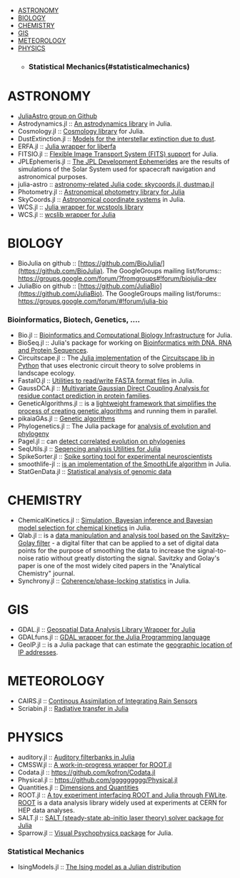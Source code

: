 * [ASTRONOMY](#astronomy)
* [BIOLOGY](#biology)
* [CHEMISTRY](#chemistry)
* [GIS](#gis)
* [METEOROLOGY](#meteorology)
* [PHYSICS](#physics)
   * ### Statistical Mechanics(#statisticalmechanics)


# ASTRONOMY 
* [JuliaAstro group on Github](https://github.com/JuliaAstro)
* Astrodynamics.jl :: [An astrodynamics library](https://github.com/helgee/Astrodynamics.jl) in Julia.
* Cosmology.jl :: [Cosmology library](https://github.com/JuliaAstro/Cosmology.jl) for Julia.
* DustExtinction.jl :: [Models for the interstellar extinction due to dust](https://github.com/JuliaAstro/DustExtinction.jl).
* ERFA.jl :: [Julia wrapper for liberfa](https://github.com/JuliaAstro/ERFA.jl)
* FITSIO.jl :: [Flexible Image Transport System (FITS) support](https://github.com/JuliaAstro/FITSIO.jl) for Julia.
* JPLEphemeris.jl :: [The JPL Development Ephemerides](https://github.com/helgee/JPLEphemeris.jl) are the results of simulations of the Solar System used for spacecraft navigation and astronomical purposes.
* julia-astro :: [astronomy-related Julia code: skycoords.jl, dustmap.jl](https://github.com/kbarbary/julia-astro)
* Photometry.jl :: [Astronomical photometry library for Julia](https://github.com/kbarbary/Photometry.jl)
* SkyCoords.jl :: [Astronomical coordinate systems](https://github.com/kbarbary/SkyCoords.jl) in Julia.
* WCS.jl :: [Julia wrapper for wcstools library](https://github.com/kbarbary/WCS.jl)
* WCS.jl :: [wcslib wrapper for Julia](https://github.com/nolta/WCS.jl)


# BIOLOGY 
* BioJulia on github :: [https://github.com/BioJulia/](https://github.com/BioJulia). The GoogleGroups mailing list/forums:: https://groups.google.com/forum/?fromgroups#!forum/biojulia-dev
* JuliaBio on github :: [https://github.com/JuliaBio](https://github.com/JuliaBio). The GoogleGroups mailing list/forums:: https://groups.google.com/forum/#!forum/julia-bio

### Bioinformatics, Biotech, Genetics, ....
* Bio.jl :: [Bioinformatics and Computational Biology Infrastructure](https://github.com/BioJulia/Bio.jl) for Julia.
* BioSeq.jl :: Julia's package for working on [Bioinformatics with DNA, RNA and Protein Sequences](https://github.com/diegozea/BioSeq.jl).
* Circuitscape.jl :: The [Julia implementation](https://github.com/tanmaykm/Circuitscape.jl) of the [Circuitscape lib in Python](http://www.circuitscape.org/) that uses electronic circuit theory to solve problems in landscape ecology.
* FastaIO.jl :: [Utilities to read/write FASTA format files](https://github.com/carlobaldassi/FastaIO.jl) in Julia.
* GaussDCA.jl :: [Multivariate Gaussian Direct Coupling Analysis for residue contact prediction in protein families](https://github.com/carlobaldassi/GaussDCA.jl).
* GeneticAlgorithms.jl :: is a [lightweight framework that simplifies the process of creating genetic algorithms](https://github.com/forio/GeneticAlgorithms.jl) and running them in parallel.
* pikaiaGAs.jl :: [Genetic algorithms](https://github.com/tmeits/pikaiaGAs.jl)
* Phylogenetics.jl :: The Julia package for [analysis of evolution and phylogeny](https://github.com/Ward9250/Phylogenetics.jl)
* Pagel.jl :: can [detect correlated evolution on phylogenies](https://github.com/porterjamesj/Pagel.jl)
* SeqUtils.jl :: [Seqencing analysis Utilities for Julia](https://github.com/nlhepler/SeqUtils.jl)
* SpikeSorter.jl :: [Spike sorting tool for experimental neuroscientists](https://github.com/grero/SpikeSorter.jl)
* smoothlife-jl :: [is an implementation of the SmoothLife algorithm](https://github.com/jamak/smoothlife-jl) in Julia.
* StatGenData.jl :: [Statistical analysis of genomic data](https://github.com/dmbates/StatGenData.jl)

# CHEMISTRY
* ChemicalKinetics.jl :: [Simulation, Bayesian inference and Bayesian model selection for chemical kinetics](https://github.com/scidom/ChemicalKinetics.jl) in Julia.
* Qlab.jl :: is a [data manipulation and analysis tool based on the Savitzky–Golay filter](https://github.com/blakejohnson/Qlab.jl) - a digital filter that can be applied to a set of digital data points for the purpose of smoothing the data to increase the signal-to-noise ratio without greatly distorting the signal. Savitzky and Golay's paper is one of the most widely cited papers in the "Analytical Chemistry" journal.
* Synchrony.jl :: [Coherence/phase-locking statistics](https://github.com/simonster/Synchrony.jl) in Julia.


# GIS 
* GDAL.jl :: [Geospatial Data Analysis Library Wrapper for Julia](https://github.com/wkearn/GDAL.jl)
* GDALfuns.jl :: [GDAL wrapper for the Julia Programming language](https://github.com/meggart/GDALfuns.jl)
* GeoIP.jl :: is a Julia package that can estimate the [geographic location of IP addresses](https://github.com/johnmyleswhite/GeoIP.jl).


# METEOROLOGY
* CAIRS.jl :: [Continous Assimilation of Integrating Rain Sensors](https://github.com/scheidan/CAIRS.jl)
* Scriabin.jl :: [Radiative transfer in Julia](https://github.com/jsbj/Scriabin.jl)


# PHYSICS 
* auditory.jl :: [Auditory filterbanks in Julia](https://github.com/jfsantos/auditory.jl)
* CMSSW.jl :: [A work-in-progress wrapper for ROOT.jl](https://github.com/jpata/CMSSW.jl)
* Codata.jl :: https://github.com/kofron/Codata.jl
* Physical.jl :: https://github.com/ggggggggg/Physical.jl
* Quantities.jl :: [Dimensions and Quantities](https://github.com/ElOceanografo/Quantities.jl)
* ROOT.jl :: [A toy experiment interfacing ROOT and Julia through FWLite](https://github.com/jpata/ROOT.jl). [ROOT](http://root.cern.ch) is a data analysis library widely used at experiments at CERN for HEP data analyses.
* SALT.jl :: [SALT (steady-state ab-initio laser theory) solver package for Julia](https://github.com/xdavidliu/SALT.jl)
* Sparrow.jl :: [Visual Psychophysics package](https://github.com/rennis250/Sparrow.jl) for Julia.

### Statistical Mechanics
* IsingModels.jl :: [The Ising model as a Julian distribution](https://github.com/johnmyleswhite/IsingModels.jl)

